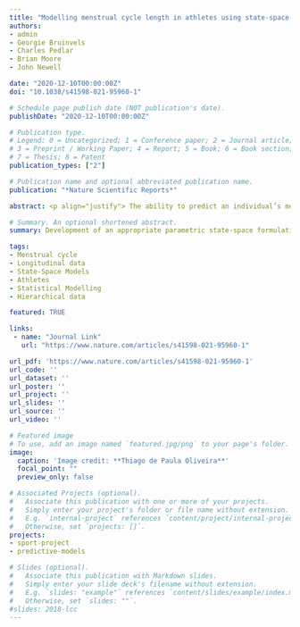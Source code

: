 ```yaml
---
title: "Modelling menstrual cycle length in athletes using state-space models"
authors:
- admin
- Georgie Bruinvels
- Charles Pedlar
- Brian Moore
- John Newell

date: "2020-12-10T00:00:00Z"
doi: "10.1038/s41598-021-95960-1"

# Schedule page publish date (NOT publication's date).
publishDate: "2020-12-10T00:00:00Z"

# Publication type.
# Legend: 0 = Uncategorized; 1 = Conference paper; 2 = Journal article;
# 3 = Preprint / Working Paper; 4 = Report; 5 = Book; 6 = Book section;
# 7 = Thesis; 8 = Patent
publication_types: ["2"]

# Publication name and optional abbreviated publication name.
publication: "*Nature Scientific Reports*"

abstract: <p align="justify"> The ability to predict an individual’s menstrual cycle length to a high degree of precision could help female athletes to track their period and tailor their training and nutrition correspondingly. Such individualisation is possible and necessary, given the known inter-individual variation in cycle length. To achieve this, a hybrid predictive model was built using data on 16,524 cycles collected from a sample of 2125 women (mean age 34.38 years, range 18.00–47.10, number of menstrual cycles ranging from 4 to 53). A mixed-effect state-space model was fitted to capture the within-subject temporal correlation, incorporating a Bayesian approach for process forecasting to predict the duration (in days) of the next menstrual cycle. The modelling procedure was split into three steps (1) a time trend component using a random walk with an overdispersion parameter, (2) an autocorrelation component using an autoregressive moving-average model, and (3) a linear predictor to account for covariates (e.g. injury, stomach cramps, training intensity). The inclusion of an overdispersion parameter suggested that 26.36% [23.68%,29.17%] of cycles in the sample were overdispersed. The random walk standard deviation for a non-overdispersed cycle is 27.41±1.05 [1.00, 1.09] days while under an overdispersed cycle, the menstrual cycle variance increase in 4.78 [4.57, 5.00] days. To assess the performance and prediction accuracy of the model, each woman’s last observation was used as test data. The root mean square error (RMSE), concordance correlation coefficient and Pearson correlation coefficient (r) between the observed and predicted values were calculated. The model had an RMSE of 1.6412 days, a precision of 0.7361 and overall accuracy of 0.9871. In conclusion, the hybrid model presented here is a helpful approach for predicting menstrual cycle length, which in turn can be used to support female athlete wellness. </p>

# Summary. An optional shortened abstract.
summary: Development of an appropriate parametric state-space formulation for the marginal distribution of standard menstrual cycles for female athletes

tags:
- Menstrual cycle
- Longitudinal data
- State-Space Models
- Athletes
- Statistical Modelling
- Hierarchical data

featured: TRUE

links:
 - name: "Journal Link"
   url: "https://www.nature.com/articles/s41598-021-95960-1"

url_pdf: 'https://www.nature.com/articles/s41598-021-95960-1'
url_code: ''
url_dataset: ''
url_poster: ''
url_project: ''
url_slides: ''
url_source: ''
url_video: ''

# Featured image
# To use, add an image named `featured.jpg/png` to your page's folder. 
image:
  caption: 'Image credit: **Thiago de Paula Oliveira**'
  focal_point: ""
  preview_only: false

# Associated Projects (optional).
#   Associate this publication with one or more of your projects.
#   Simply enter your project's folder or file name without extension.
#   E.g. `internal-project` references `content/project/internal-project/index.md`.
#   Otherwise, set `projects: []`.
projects:
- sport-project
- predictive-models

# Slides (optional).
#   Associate this publication with Markdown slides.
#   Simply enter your slide deck's filename without extension.
#   E.g. `slides: "example"` references `content/slides/example/index.md`.
#   Otherwise, set `slides: ""`.
#slides: 2018-lcc
---
```


